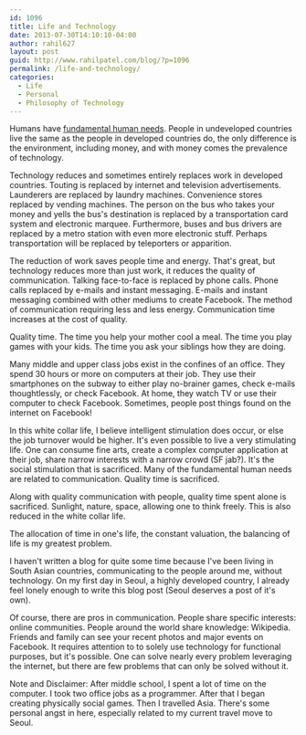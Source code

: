 ```yaml
---
id: 1096
title: Life and Technology
date: 2013-07-30T14:10:10-04:00
author: rahil627
layout: post
guid: http://www.rahilpatel.com/blog/?p=1096
permalink: /life-and-technology/
categories:
  - Life
  - Personal
  - Philosophy of Technology
---
```

Humans have <a href="http://en.wikipedia.org/wiki/Fundamental_human_needs">fundamental human needs</a>. People in undeveloped countries live the same as the people in developed countries do, the only difference is the environment, including money, and with money comes the prevalence of technology.

Technology reduces and sometimes entirely replaces work in developed countries. Touting is replaced by internet and television advertisements. Launderers are replaced by laundry machines. Convenience stores replaced by vending machines. The person on the bus who takes your money and yells the bus's destination is replaced by a transportation card system and electronic marquee. Furthermore, buses and bus drivers are replaced by a metro station with even more electronic stuff. Perhaps transportation will be replaced by teleporters or apparition.

The reduction of work saves people time and energy. That's great, but technology reduces more than just work, it reduces the quality of communication. Talking face-to-face is replaced by phone calls. Phone calls replaced by e-mails and instant messaging. E-mails and instant messaging combined with other mediums to create Facebook. The method of communication requiring less and less energy. Communication time increases at the cost of quality.

Quality time. The time you help your mother cool a meal. The time you play games with your kids. The time you ask your siblings how they are doing.

Many middle and upper class jobs exist in the confines of an office. They spend 30 hours or more on computers at their job. They use their smartphones on the subway to either play no-brainer games, check e-mails thoughtlessly, or check Facebook. At home, they watch TV or use their computer to check Facebook. Sometimes, people post things found on the internet on Facebook!

In this white collar life, I believe intelligent stimulation does occur, or else the job turnover would be higher. It's even possible to live a very stimulating life. One can consume fine arts, create a complex computer application at their job, share narrow interests with a narrow crowd (SF jab?). It's the social stimulation that is sacrificed. Many of the fundamental human needs are related to communication. Quality time is sacrificed.

Along with quality communication with people, quality time spent alone is sacrificed. Sunlight, nature, space, allowing one to think freely. This is also reduced in the white collar life.

The allocation of time in one's life, the constant valuation, the balancing of life is my greatest problem.

I haven't written a blog for quite some time because I've been living in South Asian countries, communicating to the people around me, without technology. On my first day in Seoul, a highly developed country, I already feel lonely enough to write this blog post (Seoul deserves a post of it's own).

Of course, there are pros in communication. People share specific interests: online communities. People around the world share knowledge: Wikipedia. Friends and family can see your recent photos and major events on Facebook. It requires attention to to solely use technology for functional purposes, but it's possible. One can solve nearly every problem leveraging the internet, but there are few problems that can only be solved without it.

Note and Disclaimer:
After middle school, I spent a lot of time on the computer. I took two office jobs as a programmer. After that I began creating physically social games. Then I travelled Asia. There's some personal angst in here, especially related to my current travel move to Seoul.